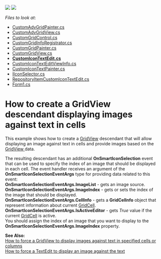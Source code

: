 <!-- default badges list -->
[![](https://img.shields.io/badge/Open_in_DevExpress_Support_Center-FF7200?style=flat-square&logo=DevExpress&logoColor=white)](https://supportcenter.devexpress.com/ticket/details/E1997)
[![](https://img.shields.io/badge/📖_How_to_use_DevExpress_Examples-e9f6fc?style=flat-square)](https://docs.devexpress.com/GeneralInformation/403183)
<!-- default badges end -->
<!-- default file list -->
*Files to look at*:

* [CustomAdvGridPainter.cs](./CS/ImageTextEdit/CustomGridControl/CustomAdvGridView/CustomAdvGridPainter.cs)
* [CustomAdvGridView.cs](./CS/ImageTextEdit/CustomGridControl/CustomAdvGridView/CustomAdvGridView.cs)
* [CustomGridControl.cs](./CS/ImageTextEdit/CustomGridControl/CustomGridControl.cs)
* [CustomGridInfoRegistrator.cs](./CS/ImageTextEdit/CustomGridControl/CustomGridInfoRegistrator.cs)
* [CustomGridPainter.cs](./CS/ImageTextEdit/CustomGridControl/CustomGridView/CustomGridPainter.cs)
* [CustomGridView.cs](./CS/ImageTextEdit/CustomGridControl/CustomGridView/CustomGridView.cs)
* **[CustomIconTextEdit.cs](./CS/ImageTextEdit/CustomIconTextEdit/CustomIconTextEdit.cs)**
* [CustomIconTextEditViewInfo.cs](./CS/ImageTextEdit/CustomIconTextEdit/CustomIconTextEditViewInfo.cs)
* [CustomIconTextPainter.cs](./CS/ImageTextEdit/CustomIconTextEdit/CustomIconTextPainter.cs)
* [IIconSelector.cs](./CS/ImageTextEdit/CustomIconTextEdit/IIconSelector.cs)
* [RepositoryItemCustomIconTextEdit.cs](./CS/ImageTextEdit/CustomIconTextEdit/RepositoryItemCustomIconTextEdit.cs)
* [Form1.cs](./CS/ImageTextEdit/Form1.cs)
<!-- default file list end -->
# How to create a GridView descendant displaying images against text in cells


<p>This example shows how to create a <a href="http://documentation.devexpress.com/#WindowsForms/clsDevExpressXtraGridViewsGridGridViewtopic">GridView</a> descendant that will allow displaying  an image against text in cells and provide images based on the <a href="http://documentation.devexpress.com/#WindowsForms/clsDevExpressXtraGridViewsGridGridViewtopic">GridView </a> data.</p><p>The resulting descendant has an additional <strong>OnSmartIconSelection</strong> event that can be used to specify the index of an image that should be displayed in each cell. The event handler receives an argument of the <strong>OnSmartIconSelectionEventArgs</strong> type for providing data related to this event:<br />
<strong>OnSmartIconSelectionEventArgs.ImageList</strong> - gets an image source.<br />
<strong>OnSmartIconSelectionEventArgs.ImageIndex</strong> - gets or sets the index of the image that should be displayed.<br />
<strong>OnSmartIconSelectionEventArgs.CellInfo</strong> - gets a <strong>GridCelInfo</strong> object that represent information about current <a href="//">GridCell</a>.<br />
<strong>OnSmartIconSelectionEventArgs.IsActiveEditor</strong> - gets <i>True</i> value if the current <a href="//">GridCell</a> is active.<br />
You should assign the index of an image that you want to display to the <strong>OnSmartIconSelectionEventArgs.ImageIndex</strong> property.</p><p><strong>See Also:</strong><br />
<a href="https://www.devexpress.com/Support/Center/p/K18337">How to force a GridView to display images against text in specified cells or columns</a><br />
<a href="https://www.devexpress.com/Support/Center/p/K18336">How to force a TextEdit to display an image against the text </a></p>

<br/>


